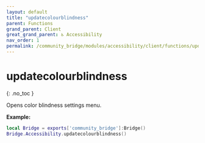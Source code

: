 ```yaml
---
layout: default
title: "updatecolourblindness"
parent: Functions
grand_parent: Client
great_grand_parent: ♿ Accessibility
nav_order: 1
permalink: /community_bridge/modules/accessibility/client/functions/updatecolourblindness/
---
```


# updatecolourblindness
{: .no_toc }

Opens color blindness settings menu.

**Example:**
```lua
local Bridge = exports['community_bridge']:Bridge()
Bridge.Accessibility.updatecolourblindness()
```